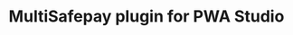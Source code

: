 ---
title: "MultiSafepay plugin for PWA Studio"
breadcrumb_title: "PWA Studio"
github_url : "https://github.com/MultiSafepay/Magento2Msp/tree/progressive-web-app"
download_url : "https://github.com/MultiSafepay/Magento2Msp.git"
changelog_url : "."
manual: "." 
layout: 'single'
newsletter : "PWA Studio"
meta_title: "PWA Studio plugin integration - MultiSafepay Documentation Center"		
meta_description: "MultiSafepay plugin for PWA Studio. Easily integrate MultiSafepay payment solutions into your PWA Studio platform with the free plugin"
description : "Easily integrate MultiSafepay payment solutions into your PWA Studio webshop with the free and completely new MultiSafepay PWA Studio plugin."
weight: 130
logo: "/logo/Plugins/PWA.svg"
title_short: "PWA Studio"
description_short: "Easily integrate MultiSafepay payment solutions into your PWA Studio webshop with the free plugin."
---